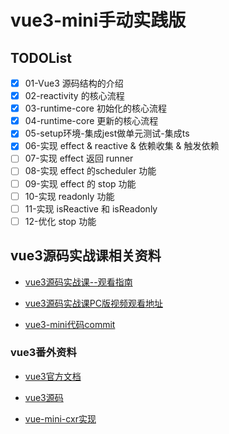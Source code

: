 # vue3-mini手动实践版

## TODOList

- [x] 01-Vue3 源码结构的介绍
- [x] 02-reactivity 的核心流程
- [x] 03-runtime-core 初始化的核心流程
- [x] 04-runtime-core 更新的核心流程
- [x] 05-setup环境-集成jest做单元测试-集成ts
- [x] 06-实现 effect & reactive & 依赖收集 & 触发依赖
- [ ] 07-实现 effect 返回 runner
- [ ] 08-实现 effect 的scheduler 功能
- [ ] 09-实现 effect 的 stop 功能
- [ ] 10-实现 readonly 功能
- [ ] 11-实现 isReactive 和 isReadonly
- [ ] 12-优化 stop 功能

## vue3源码实战课相关资料

- [vue3源码实战课--观看指南](https://www.wolai.com/cuixiaorui/f3suaYxX5iu7FD6mQUhHuW)

- [vue3源码实战课PC版视频观看地址](https://appewiejl9g3764.h5.xiaoeknow.com/v1/course/column/p_61fb595ce4b0beaee4275e1e?type=3)

- [vue3-mini代码commit](https://github.com/cuixiaorui/teach-vue-practice/commits/main)

### vue3番外资料

- [vue3官方文档](https://v3.cn.vuejs.org/)

- [vue3源码](https://github.com/vuejs/core)

- [vue-mini-cxr实现](https://github.com/cuixiaorui/mini-vue)
